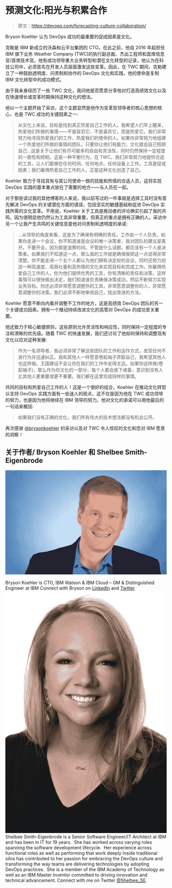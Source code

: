 # 预测文化:阳光与积累合作

> 原文：<https://devops.com/forecasting-culture-collaboration/>

Bryson Koehler 认为 DevOps 成功的最重要的促成因素是文化。

克勒是 IBM 新成立的沃森和云平台集团的 CTO。在此之前，他自 2016 年起担任 IBM 旗下业务 Weather Company (TWC)的执行副总裁、杰出工程师和首席信息官/首席技术官。他有成功领导重大业务转型和潜在文化转型的记录，他认为在科技公司中，必须首先在开发人员层面激发这些变革。因此，在 TWC 期间，克勒建立了一种鼓励透明度、问责制和协作的 DevOps 文化和实践，他的使命是复制 IBM 文化转型中的成功模式。

由于我亲身经历了一些 TWC 文化，我问他是否愿意分享他对打造高绩效文化以及在快速增长或变革时期保持这种文化的想法。

他以一个主题开始了采访，这个主题显然是他作为变革型领导者的核心思想的核心，也是 TWC 成功的关键因素之一:

> 从文化上来说，目标是找到真正热爱自己工作的人。我希望人们早上醒来，热爱他们所做的事情——不是容忍它，不是喜欢它，而是热爱它。我们非常努力地寻找热爱我们的工作、热爱我们的使命的人。如果你非常努力地组建一个热爱他们所做的事情的团队，只要你让他们有能力，文化就会自己照顾自己…这是关于让他们有尽可能多的自由和灵活性，同时仍然保持一定程度的一致性和控制。这是一种平衡行为，在 TWC，我们非常努力地提供合适的工具，让人们能够在任何时间、任何地点、任何设备上工作。工具是促成因素；我们雇佣热爱自己工作的人，正是这种文化创造了自己。

Koehler 致力于寻找具有与其公司使命一致的技能和热情的合适人员，这将实现 DevOps 实践的基本重点放在了需要的地方——与人员在一起。

对于那些读过我的其他博客的人来说，我以前写过的一件事就是选择工具时没有首先解决 DevOps 的关键潜在方面的错误，包括坚实的敏捷基础和促进 DevOps 实践所需的文化变革。不用说，Koehler 关于工具是推动者的评论确实引起了我的共鸣，因为很明显他仍然认为工具非常重要，但真正的重点是拥有正确的人。采访中另一个让我产生共鸣的关键信息是他对问责制和透明度的承诺:

> …从领导的角度来看，这是为了确保有明确的责任。工作由一个人负责。如果你走进一个会议，你不知道谁是会议的唯一决策者，我对团队的建议是离开。不要开会，因为那是浪费时间。不管是什么话题，都应该有一个人是决策者。如果我们不知道这一点，那么我的工作就是确保我把这一点说得非常清楚。你不能走进一个五个人都认为他们拥有决定权的会议，同时还努力创造一种高速度、高吞吐量和高热情的文化来实现目标和完成工作。你雇佣热爱自己工作的人，你为他们提供优秀的工具，你有清晰的责任和决策，这样事情可以很快做出决定，我们知道谁负责确保决策成功，然后不断努力实现业务目标。你还必须非常愿意调整你的工具，非常愿意调整你的人，非常愿意调整你的决策。我们必须不断地审视自己，找出改进的方法。

Koehler 愿意不断向内看并调整不工作的地方，这是高绩效 DevOps 团队的另一个关键成功因素。拥有一个推动持续改进文化的高管对 DevOps 的成功至关重要。

他还致力于核心敏捷原则，这些原则允许灵活性和响应性，同时保持一定程度的专注和清晰的优先级。随着 TWC 的快速发展，我们还讨论了他如何保持和调整现有文化以应对这种发展:

> 作为一名领导者，我必须非常了解这些团队的工作和运作方式，发现任何不良行为并迅速纠正。我和其他人一样愿意卷起袖子弄脏自己，我希望其他人也这样做。王国建设不会让你在我们的工作中走得太远。如果你这样做(卷起袖子)，那么作为你文化的一部分，每个人都会放下戒备，意识到没有人比其他人更重要或更不重要。我们都在这里完成同样的事情。

共同的目标和热爱自己工作的人！这是一个很好的组合，Koehler 在推动文化转型以支持 DevOps 实践方面有一些迷人的观点，这不仅是因为他在 TWC 成功领导的努力，也是因为他将继续在 IBM 领导的努力。他对文化的承诺可以用他最后的一句话来概括:

> 如果我们没有正确的文化，我们所有伟大的技术想法都没有机会公开。

再次感谢 [@brysonkoehler](https://www.twitter.com/brysonkoehler) 的采访以及对 TWC 令人惊叹的文化和您对 IBM 愿景的洞察！

## 关于作者/ Bryson Koehler 和 Shelbee Smith-Eigenbrode

![](img/faf8a1ac623e2a0494f2f00e219bb59d.png)

Bryson Koehler is CTO, IBM Watson & IBM Cloud – GM & Distinguished Engineer at IBM Connect with Bryson on [LinkedIn](https://www.linkedin.com/in/brysonkoehler) and [Twitter](http://@brysonkoehler)![](img/27889b9a0f8459548a80c847feaebabd.png)Shelbee Smith-Eigenbrode is a Senior Software Engineer/IT Architect at IBM and has been in IT for 19 years.  She has worked across varying roles spanning the software development lifecycle.  Her experience across functional roles as well as performing that work deeply inside traditional silos has contributed to her passion for embracing the DevOps culture and transforming the way teams are delivering technologies by adopting DevOps practices.  She is a member of the IBM Academy of Technology as well as an IBM Master Inventor committed to driving innovation and technical advancement. Connect with me on Twitter [@Shelbee_SE](http://@Shelbee_SE).
